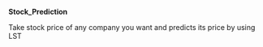 **Stock_Prediction**

Take stock price of any company you want and predicts its price by using LST


